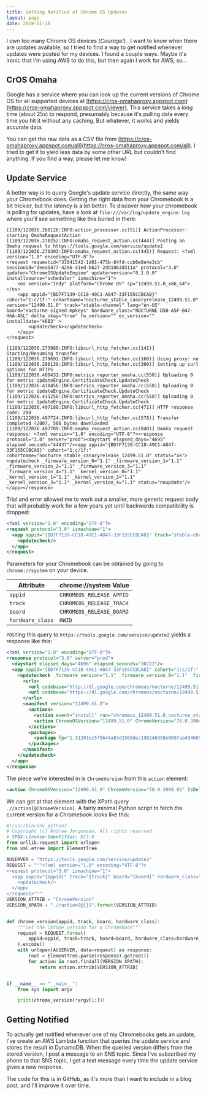 ```yaml
---
title: Getting Notified of Chrome OS Updates
layout: page
date: 2019-11-10
---
```


I own too many Chrome OS devices (*Courage!*) . I want to know when there are updates available, so I tried to find a way to get notified whenever updates were posted for my devices. I found a couple ways. Maybe it's ironic that I'm using AWS to do this, but then again I work for AWS, so...

## CrOS Omaha
Google has a service where you can look up the current versions of Chrome OS for all supported devices at [https://cros-omahaproxy.appspot.com](https://cros-omahaproxy.appspot.com/viewer). This service takes a *long* time (about 25s) to respond, presumably because it's pulling data every time you hit it without any caching. But whatever, it works and yields accurate data.

You can get the raw data as a CSV file from [https://cros-omahaproxy.appspot.com/all](https://cros-omahaproxy.appspot.com/all). I tried to get it to yield less data by some other URL but couldn't find anything. If you find a way, please let me know!

## Update Service
A better way is to query Google's update service directly, the same way your Chromebook does. Getting the right data from your Chromebook is a bit trickier, but the latency is a lot better. To discover how your chromebook is polling for updates, have a look at `file:///var/log/update_engine.log` where you'll see something like this buried in there:

```log
[1109/122036.268126:INFO:action_processor.cc(51)] ActionProcessor: starting OmahaRequestAction
[1109/122036.270252:INFO:omaha_request_action.cc(444)] Posting an Omaha request to https://tools.google.com/service/update2
[1109/122036.270303:INFO:omaha_request_action.cc(445)] Request: <?xml version="1.0" encoding="UTF-8"?>
<request requestid="33041542-1d01-475b-84fd-ccb6e8e4e3cb" sessionid="deea5477-4296-41ed-b627-2dd1063d311a" protocol="3.0" updater="ChromeOSUpdateEngine" updaterversion="0.1.0.0" installsource="scheduler" ismachine="1">
    <os version="Indy" platform="Chrome OS" sp="12499.51.0_x86_64"></os>
    <app appid="{BD7F7139-CC18-49C1-A847-33F155CCBCA8}" cohort="1:c/1f:" cohortname="nocturne_stable_canaryrelease_12499.51.0" version="12499.51.0" track="stable-channel" lang="en-US" board="nocturne-signed-mpkeys" hardware_class="NOCTURNE D5B-A5F-B47-H6A-A5L" delta_okay="true" fw_version="" ec_version="" installdate="4683" >
        <updatecheck></updatecheck>
    </app>
</request>

[1109/122036.273080:INFO:libcurl_http_fetcher.cc(141)] Starting/Resuming transfer
[1109/122036.279691:INFO:libcurl_http_fetcher.cc(160)] Using proxy: no
[1109/122036.280139:INFO:libcurl_http_fetcher.cc(300)] Setting up curl options for HTTPS
[1109/122036.409431:INFO:metrics_reporter_omaha.cc(550)] Uploading 0 for metric UpdateEngine.CertificateCheck.UpdateCheck
[1109/122036.410456:INFO:metrics_reporter_omaha.cc(550)] Uploading 0 for metric UpdateEngine.CertificateCheck.UpdateCheck
[1109/122036.411256:INFO:metrics_reporter_omaha.cc(550)] Uploading 0 for metric UpdateEngine.CertificateCheck.UpdateCheck
[1109/122036.497188:INFO:libcurl_http_fetcher.cc(471)] HTTP response code: 200
[1109/122036.497724:INFO:libcurl_http_fetcher.cc(578)] Transfer completed (200), 566 bytes downloaded
[1109/122036.497789:INFO:omaha_request_action.cc(840)] Omaha request response: <?xml version="1.0" encoding="UTF-8"?><response protocol="3.0" server="prod"><daystart elapsed_days="4695" elapsed_seconds="44437"/><app appid="{BD7F7139-CC18-49C1-A847-33F155CCBCA8}" cohort="1:c/1f:" cohortname="nocturne_stable_canaryrelease_12499.51.0" status="ok"><updatecheck _firmware_version_0="1.1" _firmware_version_1="1.1" _firmware_version_2="1.1" _firmware_version_3="1.1" _firmware_version_4="1.1" _kernel_version_0="1.1" _kernel_version_1="1.1" _kernel_version_2="1.1" _kernel_version_3="1.1" _kernel_version_4="1.1" status="noupdate"/></app></response>
```

Trial and error allowed me to work out a smaller, more generic request body that will probably work for a few years yet until backwards compatibility is dropped:

```xml
<?xml version="1.0" encoding="UTF-8"?>
<request protocol="3.0" ismachine="1">
  <app appid="{BD7F7139-CC18-49C1-A847-33F155CCBCA8}" track="stable-channel" board="nocturne-signed-mpkeys" hardware_class="NOCTURNE D5B-A5F-B47-H6A-A5L" delta_okay="false">
    <updatecheck/>
  </app>
</request>
```

Parameters for your Chromebook can be obtained by going to `chrome://system` on your device.

|Attribute|chrome://system Value|
|--|--|
|`appid`|`CHROMEOS_RELEASE_APPID`|
|`track`|`CHROMEOS_RELEASE_TRACK`|
|`board`|`CHROMEOS_RELEASE_BOARD`|
|`hardware_class`|`HWID`|

`POST`ing this query to `https://tools.google.com/service/update2` yields a response like this:

```xml
<?xml version="1.0" encoding="UTF-8"?>
<response protocol="3.0" server="prod">
  <daystart elapsed_days="4696" elapsed_seconds="30722"/>
  <app appid="{BD7F7139-CC18-49C1-A847-33F155CCBCA8}" cohort="1:c/1f:" cohortname="nocturne_stable_canaryrelease_12499.51.0" status="ok">
    <updatecheck _firmware_version="1.1" _firmware_version_0="1.1" _firmware_version_1="1.1" _firmware_version_2="1.1" _firmware_version_3="1.1" _firmware_version_4="1.1" _kernel_version="1.1" _kernel_version_0="1.1" _kernel_version_1="1.1" _kernel_version_2="1.1" _kernel_version_3="1.1" _kernel_version_4="1.1" status="ok">
      <urls>
        <url codebase="http://dl.google.com/chromeos/nocturne/12499.51.0/stable-channel/"/>
        <url codebase="https://dl.google.com/chromeos/nocturne/12499.51.0/stable-channel/"/>
      </urls>
      <manifest version="12499.51.0">
        <actions>
          <action event="install" run="chromeos_12499.51.0_nocturne_stable-channel_full_mp.bin-e52a7b4317aacd1689bc610656a9bcfb.signed"/>
          <action ChromeOSVersion="12499.51.0" ChromeVersion="78.0.3904.92" IsDeltaPayload="false" MaxDaysToScatter="14" MetadataSignatureRsa="okC/hvhqmQnerQ33y4AWPYFI6yGLHKIPOmzKzb/ri4odvKEmr1KKMWvgXLxzTFTorBpl2I/Wrx634E61cMQSssQKPUQ9hAFXdSorIuO60kEgGZivQVMR4kktETka84SCuORgOzum9VN27V9MQyG3+CIS+C1BflPPGXPd6zw35FTh4LI4HkX6cIy6kTldxZt9V7XywEdLuZpQZmC2PI3kr1Nf9B+scgTwdHaoq9g2hCmbsxq+ivPKVjfVRrWNwVUVnERJs5WfK+27qmuf6a8piC2wl3ApyqzYda4iY/QLsWTuROYVNbf7YWKrPQF1QpzeWLmgDtuAThS0oLkFuGZwNw==" MetadataSize="65824" event="postinstall" sha256="MSAexfVkSoPRVl3sGQJGlY4Gl6pJRoXDXy1+BsHNpdg="/>
        </actions>
        <packages>
          <package fp="1.31201ec5f5644a83d1565dec190246958e0697aa494685c35f2d7e06c1cda5d8" hash_sha256="31201ec5f5644a83d1565dec190246958e0697aa494685c35f2d7e06c1cda5d8" name="chromeos_12499.51.0_nocturne_stable-channel_full_mp.bin-e52a7b4317aacd1689bc610656a9bcfb.signed" required="true" size="1133479208"/>
        </packages>
      </manifest>
    </updatecheck>
  </app>
</response>
```

The piece we're interested in is `ChromeVersion` from this `action` element:

```xml
<action ChromeOSVersion="12499.51.0" ChromeVersion="78.0.3904.92" IsDeltaPayload="false" MaxDaysToScatter="14" MetadataSignatureRsa="okC/hvhqmQnerQ33y4AWPYFI6yGLHKIPOmzKzb/ri4odvKEmr1KKMWvgXLxzTFTorBpl2I/Wrx634E61cMQSssQKPUQ9hAFXdSorIuO60kEgGZivQVMR4kktETka84SCuORgOzum9VN27V9MQyG3+CIS+C1BflPPGXPd6zw35FTh4LI4HkX6cIy6kTldxZt9V7XywEdLuZpQZmC2PI3kr1Nf9B+scgTwdHaoq9g2hCmbsxq+ivPKVjfVRrWNwVUVnERJs5WfK+27qmuf6a8piC2wl3ApyqzYda4iY/QLsWTuROYVNbf7YWKrPQF1QpzeWLmgDtuAThS0oLkFuGZwNw==" MetadataSize="65824" event="postinstall" sha256="MSAexfVkSoPRVl3sGQJGlY4Gl6pJRoXDXy1+BsHNpdg="/>
```

We can get at that element with the XPath query `.//action[@ChromeVersion]`. A fairly minimal Python script to fetch the current version for a Chromebook looks like this:

```python
#!/usr/bin/env python3
# Copyright (c) Andrew Jorgensen. All rights reserved.
# SPDX-License-Identifier: MIT-0
from urllib.request import urlopen
from xml.etree import ElementTree

AUSERVER = "https://tools.google.com/service/update2"
REQUEST = """<?xml version="1.0" encoding="UTF-8"?>
<request protocol="3.0" ismachine="1">
  <app appid="{appid}" track="{track}" board="{board}" hardware_class="{hardware_class}" delta_okay="false">
    <updatecheck/>
  </app>
</request>"""
VERSION_ATTRIB = "ChromeVersion"
VERSION_XPATH = ".//action[@{}]".format(VERSION_ATTRIB)


def chrome_version(appid, track, board, hardware_class):
    """Get the Chrome version for a Chromebook"""
    request = REQUEST.format(
        appid=appid, track=track, board=board, hardware_class=hardware_class
    ).encode()
    with urlopen(AUSERVER, data=request) as response:
        root = ElementTree.parse(response).getroot()
        for action in root.findall(VERSION_XPATH):
            return action.attrib[VERSION_ATTRIB]


if __name__ == "__main__":
    from sys import argv

    print(chrome_version(*argv[1:]))
```

## Getting Notified
To actually get notified whenever one of my Chromebooks gets an update, I've create an AWS Lambda function that queries the update service and stores the result in DynamoDB. When the queried version differs from the stored version, I post a message to an SNS topic. Since I've subscribed my phone to that SNS topic, I get a text message every time the update service gives a new response.

The code for this is in GitHub, as it's more than I want to include in a blog post, and I'll improve it over time.
